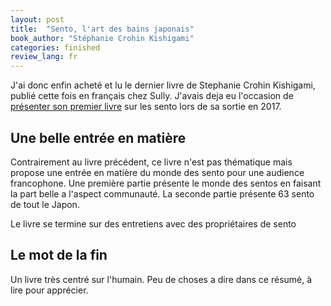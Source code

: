 ```yaml
---
layout: post
title:  "Sento, l'art des bains japonais"
book_author: "Stéphanie Crohin Kishigami"
categories: finished
review_lang: fr
---
```


J'ai donc enfin acheté et lu le dernier livre de Stephanie Crohin Kishigami, publié cette fois en français chez Sully. J'avais deja eu l'occasion de [présenter son premier livre](https://achikochi.tokyo/fr/blog/lectures/stephanie-crohin-art-sento-vendredi-lecture/) sur les sento lors de sa sortie en 2017.

## Une belle entrée en matière

Contrairement au livre précédent, ce livre n'est pas thématique mais propose une entrée en matière du monde des sento pour une audience francophone. Une première partie présente le monde des sentos en faisant la part belle a l'aspect communauté. La seconde partie présente 63 sento de tout le Japon.

Le livre se termine sur des entretiens avec des propriétaires de sento

## Le mot de la fin

Un livre très centré sur l'humain. Peu de choses a dire dans ce résumé, à lire pour apprécier.